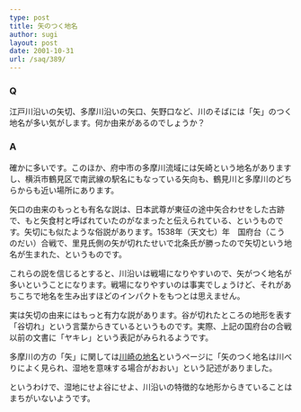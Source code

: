 ```yaml
---
type: post
title: 矢のつく地名
author: sugi
layout: post
date: 2001-10-31
url: /saq/389/
---
```

### Q 

江戸川沿いの矢切、多摩川沿いの矢口、矢野口など、川のそばには「矢」のつく地名が多い気がします。何か由来があるのでしょうか？

### A 

確かに多いです。このほか、府中市の多摩川流域には矢崎という地名がありますし、横浜市鶴見区で南武線の駅名にもなっている矢向も、鶴見川と多摩川のどちらからも近い場所にあります。

矢口の由来のもっとも有名な説は、日本武尊が東征の途中矢合わせをした古跡で、もと矢食村と呼ばれていたのがなまったと伝えられている、というものです。矢切にも似たような俗説があります。1538年（天文七）年　国府台（こうのだい）合戦で、里見氏側の矢が切れたせいで北条氏が勝ったので矢切という地名が生まれた、というものです。

これらの説を信じるとすると、川沿いは戦場になりやすいので、矢がつく地名が多いということになります。戦場になりやすいのは事実でしょうけど、それがあちこちで地名を生み出すほどのインパクトをもつとは思えません。

実は矢切の由来にはもっと有力な説があります。谷が切れたところの地形を表す「谷切れ」という言葉からきているというものです。実際、上記の国府台の合戦以前の文書に「ヤキレ」という表記がみられるようです。

多摩川の方の「矢」に関しては<a href="http://www.netpro.ne.jp/~sasaki/kawasaki/tukago3.html" onclick="_gaq.push(['_trackEvent', 'outbound-article', 'http://www.netpro.ne.jp/~sasaki/kawasaki/tukago3.html', '川崎の地名']);" >川崎の地名</a>というページに「矢のつく地名は川べりによく見られ、湿地を意味する場合がおおい」という記述がありました。

というわけで、湿地にせよ谷にせよ、川沿いの特徴的な地形からきていることはまちがいないようです。
